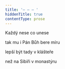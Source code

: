 ```yaml
---
title: '– – – '
hiddenTitle: true
contentType: prose
---
```


Každý nese co unese

tak mu i Pán Bůh bere míru

lepší být tady v klášteře

než na Sibiři v monastýru
